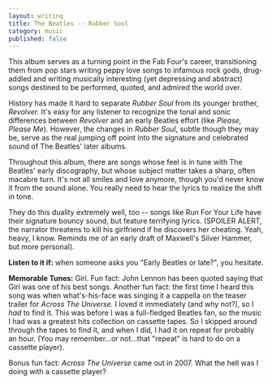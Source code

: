 ```yaml
---
layout: writing
title: The Beatles -- Rubber Soul
category: music
published: false
---
```


This album serves as a turning point in the Fab Four's career, transitioning them from pop stars writing peppy love songs to infamous rock gods, drug-addled and writing musically interesting (yet depressing and abstract) songs destined to be performed, quoted, and admired the world over.

History has made it hard to separate *Rubber Soul* from its younger brother, *Revolver.* It's easy for any listener to recognize the tonal and sonic differences between *Revolver* and an early Beatles effort (like *Please, Please Me*). However, the changes in *Rubber Soul*, subtle though they may be, serve as the real jumping off point into the signature and celebrated sound of The Beatles' later albums.

Throughout this album, there are songs whose feel is in tune with The Beatles' early discography, but whose subject matter takes a sharp, often macabre turn. It's not all smiles and love anymore, though you'd never know it from the sound alone. You really need to hear the lyrics to realize the shift in tone. 

They do this duality extremely well, too -- songs like Run For Your Life have their signature bouncy sound, but feature terrifying lyrics. (SPOILER ALERT, the narrator threatens to kill his girlfriend if he discovers her cheating. Yeah, heavy, I know. Reminds me of an early draft of Maxwell's Silver Hammer, but more personal).

**Listen to it if:** when someone asks you "Early Beatles or late?", you hesitate.

**Memorable Tunes:** Girl. Fun fact: John Lennon has been quoted saying that Girl was one of his best songs. Another fun fact: the first time I heard this song was when what's-his-face was singing it a cappella on the teaser trailer for *Across The Universe.* I loved it immediately (and why not?), so I *had* to find it. This was before I was a full-fledged Beatles fan, so the music I had was a greatest hits collection on cassette tapes. So I skipped around through the tapes to find it, and when I did, I had it on repeat for probably an hour. (You may remember...or not...that "repeat" is hard to do on a cassette player). 

Bonus fun fact: *Across The Universe* came out in 2007. What the hell was I doing with a cassette player?
